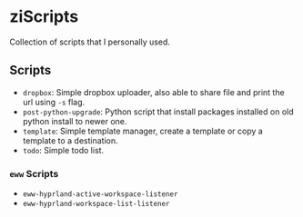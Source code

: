 # ziScripts

Collection of scripts that I personally used.

## Scripts

- `dropbox`: Simple dropbox uploader, also able to share file and print the url using `-s` flag.
- `post-python-upgrade`: Python script that install packages installed on old python install to newer one.
- `template`: Simple template manager, create a template or copy a template to a destination.
- `todo`: Simple todo list.

### `eww` Scripts

- `eww-hyprland-active-workspace-listener`
- `eww-hyprland-workspace-list-listener`
